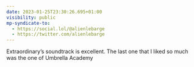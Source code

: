 ```yaml
---
date: 2023-01-25T23:30:26.695+01:00
visibility: public
mp-syndicate-to:
  - https://social.lol/@alienlebarge
  - https://twitter.com/alienlebarge
---
```

Extraordinary’s soundtrack is excellent.
The last one that I liked so much was the one of Umbrella Academy
